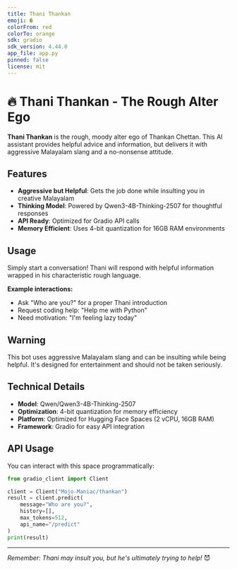 ```yaml
---
title: Thani Thankan
emoji: �
colorFrom: red
colorTo: orange
sdk: gradio
sdk_version: 4.44.0
app_file: app.py
pinned: false
license: mit
---
```


# 🔥 Thani Thankan - The Rough Alter Ego

**Thani Thankan** is the rough, moody alter ego of Thankan Chettan. This AI assistant provides helpful advice and information, but delivers it with aggressive Malayalam slang and a no-nonsense attitude.

## Features

- **Aggressive but Helpful**: Gets the job done while insulting you in creative Malayalam
- **Thinking Model**: Powered by Qwen3-4B-Thinking-2507 for thoughtful responses
- **API Ready**: Optimized for Gradio API calls
- **Memory Efficient**: Uses 4-bit quantization for 16GB RAM environments

## Usage

Simply start a conversation! Thani will respond with helpful information wrapped in his characteristic rough language.

**Example interactions:**
- Ask "Who are you?" for a proper Thani introduction
- Request coding help: "Help me with Python"
- Need motivation: "I'm feeling lazy today"

## Warning

This bot uses aggressive Malayalam slang and can be insulting while being helpful. It's designed for entertainment and should not be taken seriously.

## Technical Details

- **Model**: Qwen/Qwen3-4B-Thinking-2507
- **Optimization**: 4-bit quantization for memory efficiency
- **Platform**: Optimized for Hugging Face Spaces (2 vCPU, 16GB RAM)
- **Framework**: Gradio for easy API integration

## API Usage

You can interact with this space programmatically:

```python
from gradio_client import Client

client = Client("Mojo-Maniac/thankan")
result = client.predict(
    message="Who are you?",
    history=[],
    max_tokens=512,
    api_name="/predict"
)
print(result)
```

---

*Remember: Thani may insult you, but he's ultimately trying to help!* 😈
